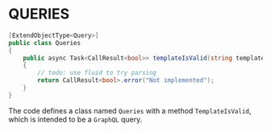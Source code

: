 # QUERIES


```csharp
[ExtendObjectType<Query>]
public class Queries
{
    public async Task<CallResult<bool>> templateIsValid(string template)
    {
        // todo: use fluid to try parsing
        return CallResult<bool>.error("Not implemented");
    }
}

```
The code defines a class named `Queries` with a method `TemplateIsValid`, which is intended to be a `GraphQL` query. 